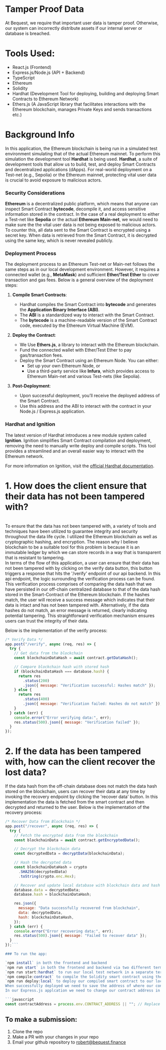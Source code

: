# Tamper Proof Data

At Bequest, we require that important user data is tamper proof. Otherwise, our system can incorrectly distribute assets if our internal server or database is breached.

# Tools Used:

- React.js (Frontend)
- Express.js/Node.js (API + Backend)
- TypeScript
- Ethereum
- Solidity
- Hardhat (Development Tool for deploying, building and deploying Smart Contracts to Ethereum Network)
- Ethers.js (A JavaScript library that facilitates interactions with the Ethereum blockchain, manages Private Keys and sends transactions etc.)

# Background Info

In this application, the Ethereum blockchain is being run in a simulated test environment simulating that of the actual Ethereum mainnet.
To perform this simulation the development tool **Hardhat** is being used. **Hardhat**, a suite of development tools that allow us to build, test, and deploy Smart Contracts and decentralized applications (dApps). For real-world deployment on a Test-net (e.g., Sepolia) or the Ethereum mainnet, protecting vital user data is crucial to avoid exposure to malicious actors.

### Security Considerations

**Ethereum** is a decentralized public platform, which means that anyone can inspect Smart Contract **bytecode**, decompile it, and access sensitive information stored in the contract. In the case of a real deployment to either a Test-net like **Sepolia** or the actual **Ethereum Main-net**, we would need to make sure the the vital user data is not being exposed to malicious actors. To counter this, all data sent to the Smart Contract is encrypted using a secret key. When data is retrieved from the Smart Contract, it is decrypted using the same key, which is never revealed publicly.

### Deployment Process

The deployment process to an Ethereum Test-net or Main-net follows the same steps as in our local development environment. However, it requires a connected wallet (e.g., **MetaMask**) and sufficient **Ether/Test Ether** to cover transaction and gas fees. Below is a general overview of the deployment steps:

1. **Compile Smart Contracts**:

   - Hardhat compiles the Smart Contract into **bytecode** and generates the **Application Binary Interface (ABI)**.
   - The **ABI** is a standardized way to interact with the Smart Contract.
   - The **bytecode** is a machine-readable version of the Smart Contract code, executed by the Ethereum Virtual Machine (EVM).

2. **Deploy the Contract**:
   - We Use **Ethers.js**, a library to interact with the Ethereum blockchain.
   - Fund the connected wallet with Ether/Test Ether to pay gas/transaction fees.
   - Deploy the Smart Contract using an Ethereum Node. You can either:
     - Set up your own Ethereum Node, or
     - Use a third-party service like **Infura**, which provides access to Ethereum Main-net and various Test-nets (like Sepolia).
3. **Post-Deployment**:
   - Upon successful deployment, you’ll receive the deployed address of the Smart Contract.
   - Use this address and the ABI to interact with the contract in your Node.js / Express.js application.

### Hardhat and Ignition

The latest version of Hardhat introduces a new module system called **Ignition**. Ignition simplifies Smart Contract compilation and deployment, removing the need to manually write deploy and compile scripts. This tool provides a streamlined and an overall easier way to interact with the Ethereum network.

For more information on Ignition, visit the [official Hardhat documentation](https://hardhat.org/ignition/docs/getting-started#overview).

# 1. How does the client ensure that their data has not been tampered with?

<br />
To ensure that the data has not been tampered with, a variety of tools and techniques have been utilized to guarantee integrity and security throughout the data life cycle. I utilized the Ethereum blockchain as well as cryptographic hashing, and encryption. The reason why I believe blockchain to be a suitable tool for this problem is because it is an immutable ledger by which we can store records in a way that is transparent that is resistant to tampering.  
<br />
In terms of the flow of this application, a user can ensure that their data has not been tampered with by clicking on the verify data button, this button triggers a response that hits the '/verify' endpoint of our api backend. In this api endpoint, the logic surrounding the verification process can be found. This verification process comprises of comparing the data hash that we have persisted in our off-chain centralized database to that of the data hash stored in the Smart-Contract of the Ethereum blockchain. If the hashes match, the user will receive a success message which indicates that their data is intact and has not been tampered with. Alternatively, if the data hashes do not match, an error message is returned, clearly indicating potential tampering. This straightforward verification mechanism ensures users can trust the integrity of their data.

Below is the implementation of the verify process:

```javascript
/* Verify Data */
app.post("/verify", async (req, res) => {
  try {
    // Get data from the blockchain
    const blockchainDataHash = await contract.getDataHash();

    // Compare blockchain hash with stored hash
    if (blockchainDataHash === database.hash) {
      return res
        .status(200)
        .json({ message: "Verification successful: Hashes match" });
    } else {
      return res
        .status(400)
        .json({ message: "Verification failed: Hashes do not match" });
    }
  } catch (err) {
    console.error("Error verifying data:", err);
    res.status(500).json({ message: "Verification failed" });
  }
});
```

# 2. If the data has been tampered with, how can the client recover the lost data?

If the data hash from the off-chain database does not match the data hash stored on the blockchain, users can recover their data at any time by invoking the recovery endpoint by clicking the 'recover data' button. In this implementation the data is fetched from the smart contract and then decrypted and returned to the user. Below is the implementation of the recovery process:

````javascript
/* Recover Data from Blockchain */
app.post("/recover", async (req, res) => {
  try {
    // Fetch the encrypted data from the blockchain
    const blockchainData = await contract.getEncryptedData();

    // Decrypt the blockchain data
    const decryptedData = decryptData(blockchainData);

    // Hash the decrypted data
    const blockchainDataHash = crypto
      .SHA256(decryptedData)
      .toString(crypto.enc.Hex);

    // Recover and update local database with blockchain data and hash
    database.data = decryptedData;
    database.hash = blockchainDataHash;

    res.json({
      message: "Data successfully recovered from blockchain",
      data: decryptedData,
      hash: blockchainDataHash,
    });
  } catch (err) {
    console.error("Error recovering data:", err);
    res.status(500).json({ message: "Failed to recover data" });
  }
});```

### To run the app:

`npm install` in both the frontend and backend
`npm run start` in both the frontend and backend via two different terminals
`npm run start:hardhat` to run our local test network in a separate terminal
`npm compile:contract` to compile the Solidity smart contract using the Hardhat compile script
`npm run deploy:local` to deploy our compiled smart contract to our local test Ethereum network
When successfully deployed we need to save the address of where our contract is deplyed to.
In our Express.js applcation we need to change our contract address in this var:

```javascript
const contractAddress = process.env.CONTRACT_ADDRESS || ""; // Replace with actual address of deployed contract
````

## To make a submission:

1. Clone the repo
2. Make a PR with your changes in your repo
3. Email your github repository to robert@bequest.finance
